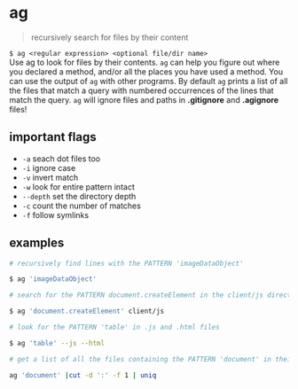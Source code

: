 # ag
> recursively search for files by their content

`$ ag <regular expression> <optional file/dir name>`  
Use ag to look for files by their contents. `ag` can help you figure out where you declared a method, and/or all the places you have used a method. You can use the output of `ag` with other programs. By default `ag` prints a list of all the files that match a query with numbered occurrences of the lines that match the query. `ag` will ignore files and paths in **.gitignore** and **.agignore** files!

## important flags
* `-a` seach dot files too
* `-i` ignore case
* `-v` invert match
* `-w` look for entire pattern intact
* `--depth` set the directory depth
* `-c` count the number of matches
* `-f` follow symlinks

## examples
``` sh
# recursively find lines with the PATTERN 'imageDataObject'

$ ag 'imageDataObject'
```

``` sh
# search for the PATTERN document.createElement in the client/js directory

$ ag 'document.createElement' client/js
```

``` sh
# look for the PATTERN 'table' in .js and .html files

$ ag 'table' --js --html
```

``` sh
# get a list of all the files containing the PATTERN 'document' in their contents

ag 'document' |cut -d ':' -f 1 | uniq
```
